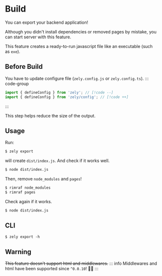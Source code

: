 # Build

You can export your backend application!

Although you didn't install dependencies or removed pages by mistake, you can start server with this feature.

This feature creates a ready-to-run javascript file like an executable (such as `exe`).

## Before Build

You have to update configure file (`zely.config.js` or `zely.config.ts`).
::: code-group

```ts [zely.config.ts]
import { defineConfig } from 'zely'; // [!code --]
import { defineConfig } from 'zely/config'; // [!code ++]
```

:::

This step helps reduce the size of the output.

## Usage

Run:

```bash
$ zely export
```

will create `dist/index.js`. And check if it works well.

```bash
$ node dist/index.js
```

Then, remove `node_modules` and `pages`!

```bash
$ rimraf node_modules
$ rimraf pages
```

Check again if it works.

```bash
$ node dist/index.js
```

## CLI

```txt
$ zely export -h
```

## Warning

~~This feature doesn't support html and middlewares.~~
::: info
Middlewares and html have been supported since `^0.0.10`! 🎉🎉
:::
